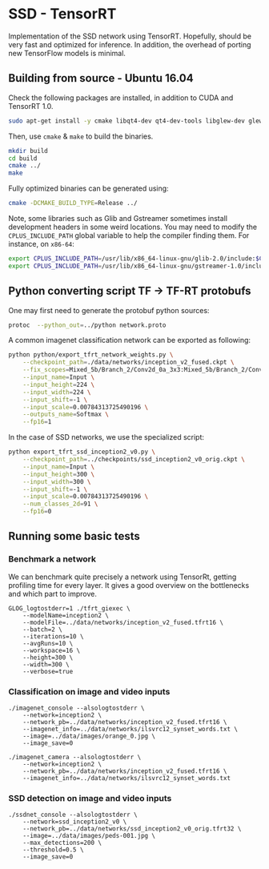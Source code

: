 # SSD - TensorRT

Implementation of the SSD network using TensorRT. Hopefully, should be very fast and optimized for inference. In addition, the overhead of porting new TensorFlow models is minimal.

## Building from source - Ubuntu 16.04

Check the following packages are installed, in addition to CUDA and TensorRT 1.0.
```bash
sudo apt-get install -y cmake libqt4-dev qt4-dev-tools libglew-dev glew-utils libgstreamer1.0-dev libgstreamer-plugins-base1.0-dev libglib2.0-dev libgflags-dev libgoogle-glog-dev protobuf-compiler libprotobuf-dev
```

Then, use `cmake` & `make` to build the binaries.
```bash
mkdir build
cd build
cmake ../
make
```
Fully optimized binaries can be generated using:
```bash
cmake -DCMAKE_BUILD_TYPE=Release ../
```

Note, some libraries such as Glib and Gstreamer sometimes install development headers in some weird locations. You may need to modify the `CPLUS_INCLUDE_PATH` global variable to help the compiler finding them. For instance, on `x86-64`:
```bash
export CPLUS_INCLUDE_PATH=/usr/lib/x86_64-linux-gnu/glib-2.0/include:$CPLUS_INCLUDE_PATH
export CPLUS_INCLUDE_PATH=/usr/lib/x86_64-linux-gnu/gstreamer-1.0/include:$CPLUS_INCLUDE_PATH
```

## Python converting script TF -> TF-RT protobufs

One may first need to generate the protobuf python sources:
```bash
protoc  --python_out=../python network.proto
```

A common imagenet classification network can be exported as following:
```bash
python python/export_tfrt_network_weights.py \
    --checkpoint_path=./data/networks/inception_v2_fused.ckpt \
    --fix_scopes=Mixed_5b/Branch_2/Conv2d_0a_3x3:Mixed_5b/Branch_2/Conv2d_0b_3x3 \
    --input_name=Input \
    --input_height=224 \
    --input_width=224 \
    --input_shift=-1 \
    --input_scale=0.00784313725490196 \
    --outputs_name=Softmax \
    --fp16=1
```

In the case of SSD networks, we use the specialized script:
```bash
python export_tfrt_ssd_inception2_v0.py \
    --checkpoint_path=../checkpoints/ssd_inception2_v0_orig.ckpt \
    --input_name=Input \
    --input_height=300 \
    --input_width=300 \
    --input_shift=-1 \
    --input_scale=0.00784313725490196 \
    --num_classes_2d=91 \
    --fp16=0
```

## Running some basic tests

### Benchmark a network

We can benchmark quite precisely a network using TensorRt, getting profiling time
for every layer. It gives a good overview on the bottlenecks and which part to improve.
```bask
GLOG_logtostderr=1 ./tfrt_giexec \
    --modelName=inception2 \
    --modelFile=../data/networks/inception_v2_fused.tfrt16 \
    --batch=2 \
    --iterations=10 \
    --avgRuns=10 \
    --workspace=16 \
    --height=300 \
    --width=300 \
    --verbose=true
```

### Classification on image and video inputs

```bask
./imagenet_console --alsologtostderr \
    --network=inception2 \
    --network_pb=../data/networks/inception_v2_fused.tfrt16 \
    --imagenet_info=../data/networks/ilsvrc12_synset_words.txt \
    --image=../data/images/orange_0.jpg \
    --image_save=0
```

```bask
./imagenet_camera --alsologtostderr \
    --network=inception2 \
    --network_pb=../data/networks/inception_v2_fused.tfrt16 \
    --imagenet_info=../data/networks/ilsvrc12_synset_words.txt
```

### SSD detection on image and video inputs

```bask
./ssdnet_console --alsologtostderr \
    --network=ssd_inception2_v0 \
    --network_pb=../data/networks/ssd_inception2_v0_orig.tfrt32 \
    --image=../data/images/peds-001.jpg \
    --max_detections=200 \
    --threshold=0.5 \
    --image_save=0
```

